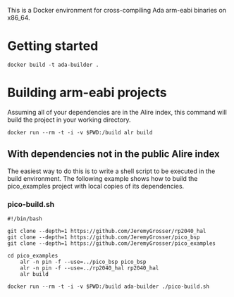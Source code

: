 This is a Docker environment for cross-compiling Ada arm-eabi binaries on x86_64.

# Getting started

    docker build -t ada-builder .

# Building arm-eabi projects

Assuming all of your dependencies are in the Alire index, this command will build the project in your working directory.

    docker run --rm -t -i -v $PWD:/build alr build

## With dependencies not in the public Alire index

The easiest way to do this is to write a shell script to be executed in the build environment. The following example shows how to build the pico_examples project with local copies of its dependencies.

### pico-build.sh
```shell
#!/bin/bash

git clone --depth=1 https://github.com/JeremyGrosser/rp2040_hal
git clone --depth=1 https://github.com/JeremyGrosser/pico_bsp
git clone --depth=1 https://github.com/JeremyGrosser/pico_examples

cd pico_examples
	alr -n pin -f --use=../pico_bsp pico_bsp
	alr -n pin -f --use=../rp2040_hal rp2040_hal
	alr build
```

	docker run --rm -t -i -v $PWD:/build ada-builder ./pico-build.sh
